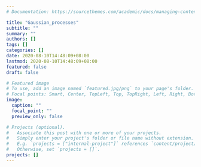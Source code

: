 ```yaml
---
# Documentation: https://sourcethemes.com/academic/docs/managing-content/

title: "Gaussian_processes"
subtitle: ""
summary: ""
authors: []
tags: []
categories: []
date: 2020-08-10T14:48:09+08:00
lastmod: 2020-08-10T14:48:09+08:00
featured: false
draft: false

# Featured image
# To use, add an image named `featured.jpg/png` to your page's folder.
# Focal points: Smart, Center, TopLeft, Top, TopRight, Left, Right, BottomLeft, Bottom, BottomRight.
image:
  caption: ""
  focal_point: ""
  preview_only: false

# Projects (optional).
#   Associate this post with one or more of your projects.
#   Simply enter your project's folder or file name without extension.
#   E.g. `projects = ["internal-project"]` references `content/project/deep-learning/index.md`.
#   Otherwise, set `projects = []`.
projects: []
---
```

